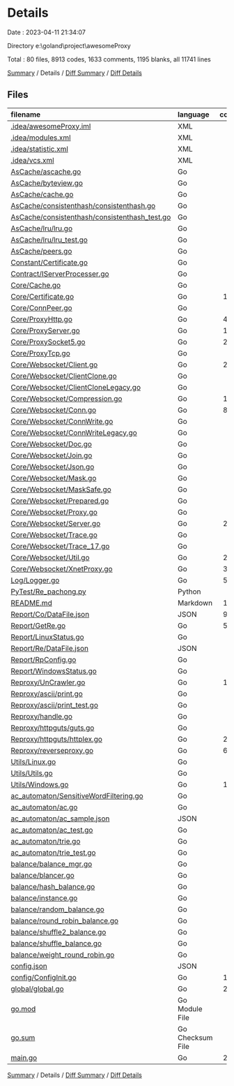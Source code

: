 # Details

Date : 2023-04-11 21:34:07

Directory e:\\goland\\project\\awesomeProxy

Total : 80 files,  8913 codes, 1633 comments, 1195 blanks, all 11741 lines

[Summary](results.md) / Details / [Diff Summary](diff.md) / [Diff Details](diff-details.md)

## Files
| filename | language | code | comment | blank | total |
| :--- | :--- | ---: | ---: | ---: | ---: |
| [.idea/awesomeProxy.iml](/.idea/awesomeProxy.iml) | XML | 17 | 0 | 0 | 17 |
| [.idea/modules.xml](/.idea/modules.xml) | XML | 8 | 0 | 0 | 8 |
| [.idea/statistic.xml](/.idea/statistic.xml) | XML | 6 | 0 | 0 | 6 |
| [.idea/vcs.xml](/.idea/vcs.xml) | XML | 6 | 0 | 0 | 6 |
| [AsCache/ascache.go](/AsCache/ascache.go) | Go | 89 | 9 | 18 | 116 |
| [AsCache/byteview.go](/AsCache/byteview.go) | Go | 18 | 4 | 6 | 28 |
| [AsCache/cache.go](/AsCache/cache.go) | Go | 29 | 0 | 7 | 36 |
| [AsCache/consistenthash/consistenthash.go](/AsCache/consistenthash/consistenthash.go) | Go | 44 | 11 | 9 | 64 |
| [AsCache/consistenthash/consistenthash_test.go](/AsCache/consistenthash/consistenthash_test.go) | Go | 30 | 4 | 10 | 44 |
| [AsCache/lru/lru.go](/AsCache/lru/lru.go) | Go | 62 | 9 | 11 | 82 |
| [AsCache/lru/lru_test.go](/AsCache/lru/lru_test.go) | Go | 54 | 0 | 12 | 66 |
| [AsCache/peers.go](/AsCache/peers.go) | Go | 7 | 3 | 3 | 13 |
| [Constant/Certificate.go](/Constant/Certificate.go) | Go | 1 | 0 | 1 | 2 |
| [Contract/IServerProcesser.go](/Contract/IServerProcesser.go) | Go | 4 | 0 | 4 | 8 |
| [Core/Cache.go](/Core/Cache.go) | Go | 67 | 4 | 9 | 80 |
| [Core/Certificate.go](/Core/Certificate.go) | Go | 168 | 10 | 10 | 188 |
| [Core/ConnPeer.go](/Core/ConnPeer.go) | Go | 11 | 0 | 3 | 14 |
| [Core/ProxyHttp.go](/Core/ProxyHttp.go) | Go | 450 | 42 | 26 | 518 |
| [Core/ProxyServer.go](/Core/ProxyServer.go) | Go | 131 | 8 | 15 | 154 |
| [Core/ProxySocket5.go](/Core/ProxySocket5.go) | Go | 256 | 21 | 13 | 290 |
| [Core/ProxyTcp.go](/Core/ProxyTcp.go) | Go | 94 | 2 | 7 | 103 |
| [Core/Websocket/Client.go](/Core/Websocket/Client.go) | Go | 282 | 74 | 52 | 408 |
| [Core/Websocket/ClientClone.go](/Core/Websocket/ClientClone.go) | Go | 8 | 4 | 5 | 17 |
| [Core/Websocket/ClientCloneLegacy.go](/Core/Websocket/ClientCloneLegacy.go) | Go | 26 | 8 | 5 | 39 |
| [Core/Websocket/Compression.go](/Core/Websocket/Compression.go) | Go | 117 | 11 | 21 | 149 |
| [Core/Websocket/Conn.go](/Core/Websocket/Conn.go) | Go | 876 | 171 | 155 | 1,202 |
| [Core/Websocket/ConnWrite.go](/Core/Websocket/ConnWrite.go) | Go | 7 | 4 | 5 | 16 |
| [Core/Websocket/ConnWriteLegacy.go](/Core/Websocket/ConnWriteLegacy.go) | Go | 11 | 4 | 4 | 19 |
| [Core/Websocket/Doc.go](/Core/Websocket/Doc.go) | Go | 1 | 225 | 2 | 228 |
| [Core/Websocket/Join.go](/Core/Websocket/Join.go) | Go | 31 | 6 | 6 | 43 |
| [Core/Websocket/Json.go](/Core/Websocket/Json.go) | Go | 34 | 20 | 7 | 61 |
| [Core/Websocket/Mask.go](/Core/Websocket/Mask.go) | Go | 35 | 9 | 11 | 55 |
| [Core/Websocket/MaskSafe.go](/Core/Websocket/MaskSafe.go) | Go | 8 | 4 | 4 | 16 |
| [Core/Websocket/Prepared.go](/Core/Websocket/Prepared.go) | Go | 70 | 20 | 13 | 103 |
| [Core/Websocket/Proxy.go](/Core/Websocket/Proxy.go) | Go | 60 | 5 | 13 | 78 |
| [Core/Websocket/Server.go](/Core/Websocket/Server.go) | Go | 213 | 111 | 44 | 368 |
| [Core/Websocket/Trace.go](/Core/Websocket/Trace.go) | Go | 15 | 1 | 4 | 20 |
| [Core/Websocket/Trace_17.go](/Core/Websocket/Trace_17.go) | Go | 8 | 1 | 4 | 13 |
| [Core/Websocket/Util.go](/Core/Websocket/Util.go) | Go | 244 | 26 | 14 | 284 |
| [Core/Websocket/XnetProxy.go](/Core/Websocket/XnetProxy.go) | Go | 352 | 57 | 65 | 474 |
| [Log/Logger.go](/Log/Logger.go) | Go | 554 | 46 | 61 | 661 |
| [PyTest/Re_pachong.py](/PyTest/Re_pachong.py) | Python | 21 | 8 | 6 | 35 |
| [README.md](/README.md) | Markdown | 143 | 0 | 42 | 185 |
| [Report/Co/DataFile.json](/Report/Co/DataFile.json) | JSON | 914 | 0 | 0 | 914 |
| [Report/GetRe.go](/Report/GetRe.go) | Go | 591 | 56 | 102 | 749 |
| [Report/LinuxStatus.go](/Report/LinuxStatus.go) | Go | 5 | 1 | 6 | 12 |
| [Report/Re/DataFile.json](/Report/Re/DataFile.json) | JSON | 36 | 0 | 0 | 36 |
| [Report/RpConfig.go](/Report/RpConfig.go) | Go | 48 | 2 | 5 | 55 |
| [Report/WindowsStatus.go](/Report/WindowsStatus.go) | Go | 21 | 150 | 5 | 176 |
| [Reproxy/UnCrawler.go](/Reproxy/UnCrawler.go) | Go | 105 | 20 | 16 | 141 |
| [Reproxy/ascii/print.go](/Reproxy/ascii/print.go) | Go | 44 | 10 | 8 | 62 |
| [Reproxy/ascii/print_test.go](/Reproxy/ascii/print_test.go) | Go | 88 | 3 | 5 | 96 |
| [Reproxy/handle.go](/Reproxy/handle.go) | Go | 71 | 6 | 11 | 88 |
| [Reproxy/httpguts/guts.go](/Reproxy/httpguts/guts.go) | Go | 35 | 11 | 5 | 51 |
| [Reproxy/httpguts/httplex.go](/Reproxy/httpguts/httplex.go) | Go | 230 | 98 | 25 | 353 |
| [Reproxy/reverseproxy.go](/Reproxy/reverseproxy.go) | Go | 693 | 256 | 100 | 1,049 |
| [Utils/Linux.go](/Utils/Linux.go) | Go | 7 | 2 | 6 | 15 |
| [Utils/Utils.go](/Utils/Utils.go) | Go | 46 | 1 | 5 | 52 |
| [Utils/Windows.go](/Utils/Windows.go) | Go | 109 | 2 | 11 | 122 |
| [ac_automaton/SensitiveWordFiltering.go](/ac_automaton/SensitiveWordFiltering.go) | Go | 4 | 0 | 4 | 8 |
| [ac_automaton/ac.go](/ac_automaton/ac.go) | Go | 92 | 1 | 13 | 106 |
| [ac_automaton/ac_sample.json](/ac_automaton/ac_sample.json) | JSON | 1 | 0 | 0 | 1 |
| [ac_automaton/ac_test.go](/ac_automaton/ac_test.go) | Go | 72 | 0 | 8 | 80 |
| [ac_automaton/trie.go](/ac_automaton/trie.go) | Go | 36 | 0 | 5 | 41 |
| [ac_automaton/trie_test.go](/ac_automaton/trie_test.go) | Go | 15 | 0 | 4 | 19 |
| [balance/balance_mgr.go](/balance/balance_mgr.go) | Go | 24 | 0 | 7 | 31 |
| [balance/blancer.go](/balance/blancer.go) | Go | 4 | 0 | 2 | 6 |
| [balance/hash_balance.go](/balance/hash_balance.go) | Go | 27 | 1 | 8 | 36 |
| [balance/instance.go](/balance/instance.go) | Go | 29 | 0 | 8 | 37 |
| [balance/random_balance.go](/balance/random_balance.go) | Go | 20 | 1 | 7 | 28 |
| [balance/round_robin_balance.go](/balance/round_robin_balance.go) | Go | 23 | 1 | 9 | 33 |
| [balance/shuffle2_balance.go](/balance/shuffle2_balance.go) | Go | 26 | 2 | 9 | 37 |
| [balance/shuffle_balance.go](/balance/shuffle_balance.go) | Go | 26 | 2 | 9 | 37 |
| [balance/weight_round_robin.go](/balance/weight_round_robin.go) | Go | 65 | 4 | 15 | 84 |
| [config.json](/config.json) | JSON | 45 | 0 | 0 | 45 |
| [config/ConfigInit.go](/config/ConfigInit.go) | Go | 181 | 12 | 15 | 208 |
| [global/global.go](/global/global.go) | Go | 215 | 2 | 29 | 246 |
| [go.mod](/go.mod) | Go Module File | 11 | 0 | 4 | 15 |
| [go.sum](/go.sum) | Go Checksum File | 20 | 0 | 1 | 21 |
| [main.go](/main.go) | Go | 266 | 47 | 21 | 334 |

[Summary](results.md) / Details / [Diff Summary](diff.md) / [Diff Details](diff-details.md)